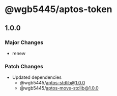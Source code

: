 # @wgb5445/aptos-token

## 1.0.0

### Major Changes

- renew

### Patch Changes

- Updated dependencies
  - @wgb5445/aptos-stdlib@1.0.0
  - @wgb5445/aptos-move-stdlib@1.0.0
